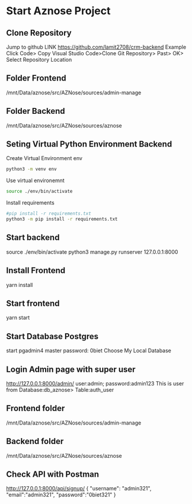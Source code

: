 # Start Aznose Project

## Clone Repository

Jump to github
LINK <https://github.com/lamit2708/crm-backend> Example
Click Code> Copy
Visual Studio Code>Clone Git Repository> Past> OK> Select Repository Location

## Folder Frontend

/mnt/Data/aznose/src/AZNose/sources/admin-manage

## Folder Backend

/mnt/Data/aznose/src/AZNose/sources/aznose

## Seting Virtual Python Environment Backend

Create Virtual Environment env

```bash
python3 -m venv env
```

Use virtual environemnt

```bash
source ./env/bin/activate
```

Install requirements

```bash
#pip install -r requirements.txt
python3 -m pip install -r requirements.txt
```

## Start backend

source ./env/bin/activate
python3 manage.py runserver 127.0.0.1:8000

## Install Frontend

yarn install

## Start frontend

yarn start

## Start Database Postgres

start pgadmin4
master password: 0biet
Choose My Local Database

## Login Admin page with super user

<http://127.0.0.1:8000/admin/>
user:admin; password:admin123
This is user from Database:db_aznose> Table:auth_user

## Frontend folder

/mnt/Data/aznose/src/AZNose/sources/admin-manage

## Backend folder

/mnt/Data/aznose/src/AZNose/sources/aznose

## Check API with Postman

http://127.0.0.1:8000/api/signup/
{
"username": "admin321",
"email":"admin321",
"password":"0biet321"
}

